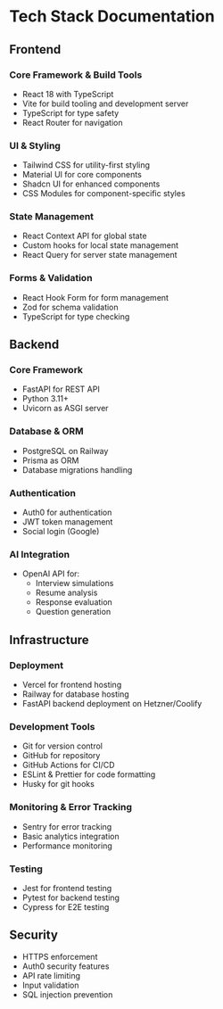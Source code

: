 # Tech Stack Documentation

## Frontend

### Core Framework & Build Tools
- React 18 with TypeScript
- Vite for build tooling and development server
- TypeScript for type safety
- React Router for navigation

### UI & Styling
- Tailwind CSS for utility-first styling
- Material UI for core components
- Shadcn UI for enhanced components
- CSS Modules for component-specific styles

### State Management
- React Context API for global state
- Custom hooks for local state management
- React Query for server state management

### Forms & Validation
- React Hook Form for form management
- Zod for schema validation
- TypeScript for type checking

## Backend

### Core Framework
- FastAPI for REST API
- Python 3.11+
- Uvicorn as ASGI server

### Database & ORM
- PostgreSQL on Railway
- Prisma as ORM
- Database migrations handling

### Authentication
- Auth0 for authentication
- JWT token management
- Social login (Google)

### AI Integration
- OpenAI API for:
  - Interview simulations
  - Resume analysis
  - Response evaluation
  - Question generation

## Infrastructure

### Deployment
- Vercel for frontend hosting
- Railway for database hosting
- FastAPI backend deployment on Hetzner/Coolify

### Development Tools
- Git for version control
- GitHub for repository
- GitHub Actions for CI/CD
- ESLint & Prettier for code formatting
- Husky for git hooks

### Monitoring & Error Tracking
- Sentry for error tracking
- Basic analytics integration
- Performance monitoring

### Testing
- Jest for frontend testing
- Pytest for backend testing
- Cypress for E2E testing

## Security
- HTTPS enforcement
- Auth0 security features
- API rate limiting
- Input validation
- SQL injection prevention